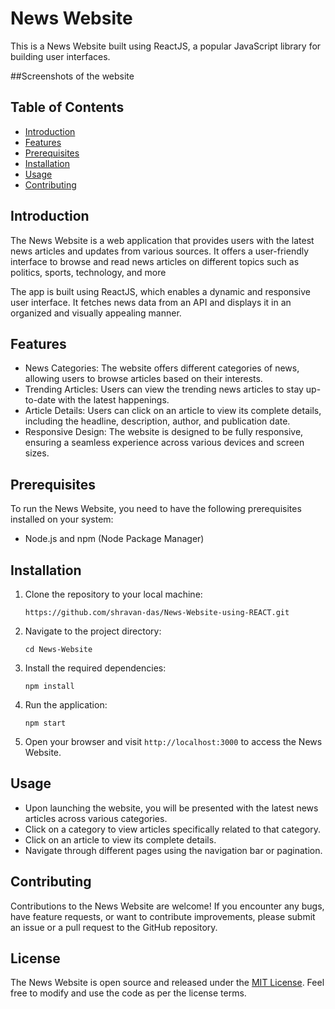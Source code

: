 # News Website

This is a News Website built using ReactJS, a popular JavaScript library for building user interfaces.

##Screenshots of the website

## Table of Contents

- [Introduction](#introduction)
- [Features](#features)
- [Prerequisites](#prerequisites)
- [Installation](#installation)
- [Usage](#usage)
- [Contributing](#contributing)


## Introduction

The News Website is a web application that provides users with the latest news articles and updates from various sources. It offers a user-friendly interface to browse and read news articles on different topics such as politics, sports, technology, and more

The app is built using ReactJS, which enables a dynamic and responsive user interface. It fetches news data from an API and displays it in an organized and visually appealing manner.

## Features

- News Categories: The website offers different categories of news, allowing users to browse articles based on their interests.
- Trending Articles: Users can view the trending news articles to stay up-to-date with the latest happenings.
- Article Details: Users can click on an article to view its complete details, including the headline, description, author, and publication date.
- Responsive Design: The website is designed to be fully responsive, ensuring a seamless experience across various devices and screen sizes.

## Prerequisites

To run the News Website, you need to have the following prerequisites installed on your system:

- Node.js and npm (Node Package Manager)

## Installation

1. Clone the repository to your local machine:

   ```
   https://github.com/shravan-das/News-Website-using-REACT.git
   ```

2. Navigate to the project directory:

   ```
   cd News-Website
   ```

3. Install the required dependencies:

   ```
   npm install
   ```

4. Run the application:

   ```
   npm start
   ```

5. Open your browser and visit `http://localhost:3000` to access the News Website.

## Usage

- Upon launching the website, you will be presented with the latest news articles across various categories.
- Click on a category to view articles specifically related to that category.
- Click on an article to view its complete details.
- Navigate through different pages using the navigation bar or pagination.

## Contributing

Contributions to the News Website are welcome! If you encounter any bugs, have feature requests, or want to contribute improvements, please submit an issue or a pull request to the GitHub repository.

## License

The News Website is open source and released under the [MIT License](https://opensource.org/licenses/MIT). Feel free to modify and use the code as per the license terms.
